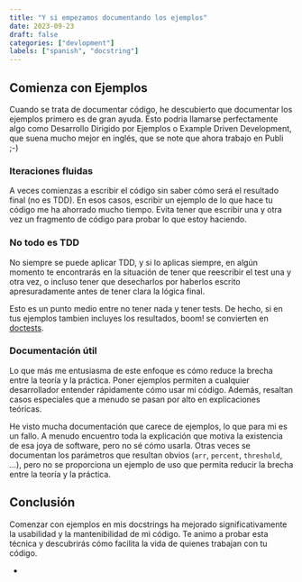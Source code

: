 ```yaml
---
title: "Y si empezamos documentando los ejemplos"
date: 2023-09-23
draft: false
categories: ["devlopment"]
labels: ["spanish", "docstring"]
---
```


## Comienza con Ejemplos

Cuando se trata de documentar código, he descubierto que documentar los
ejemplos primero es de gran ayuda. Esto podria llamarse perfectamente algo como
Desarrollo Dirigido por Ejemplos o Example Driven Development, que suena mucho
mejor en inglés, que se note que ahora trabajo en Publi ;-)

### Iteraciones fluidas

A veces comienzas a escribir el código sin saber cómo será el resultado final
(no es TDD). En esos casos, escribir un ejemplo de lo que hace tu código me ha
ahorrado mucho tiempo. Evita tener que escribir una y otra vez un fragmento de
código para probar lo que estoy haciendo.

### No todo es TDD

No siempre se puede aplicar TDD, y si
lo aplicas siempre, en algún momento te encontrarás en la situación de tener
que reescribir el test una y otra vez, o incluso tener que desecharlos por
haberlos escrito apresuradamente antes de tener clara la lógica final.

Esto es un punto medio entre no tener nada y tener tests. De hecho, si en tus
ejemplos tambien incluyes los resultados, boom! se convierten en
[doctests][doctest].

### Documentación útil

Lo que más me entusiasma de este enfoque es cómo reduce la brecha entre la
teoría y la práctica. Poner ejemplos permiten a cualquier desarrollador
entender rápidamente cómo usar mi código. Además, resaltan casos especiales que
a menudo se pasan por alto en explicaciones teóricas.

He visto mucha documentación que carece de ejemplos, lo que para mi es un
fallo. A menudo encuentro toda la explicación que motiva la existencia de
esa joya de software, pero no sé cómo usarla. Otras veces se documentan los
parámetros que resultan obvios (`arr`, `percent`, `threshold`, ...), pero no se
proporciona un ejemplo de uso que permita reducir la brecha entre la teoría y
la práctica.

## Conclusión

Comenzar con ejemplos en mis docstrings ha mejorado significativamente la
usabilidad y la mantenibilidad de mi código. Te animo a probar esta técnica y
descubrirás cómo facilita la vida de quienes trabajan con tu código.


- [doctest]: https://docs.python.org/es/3/library/doctest.html
